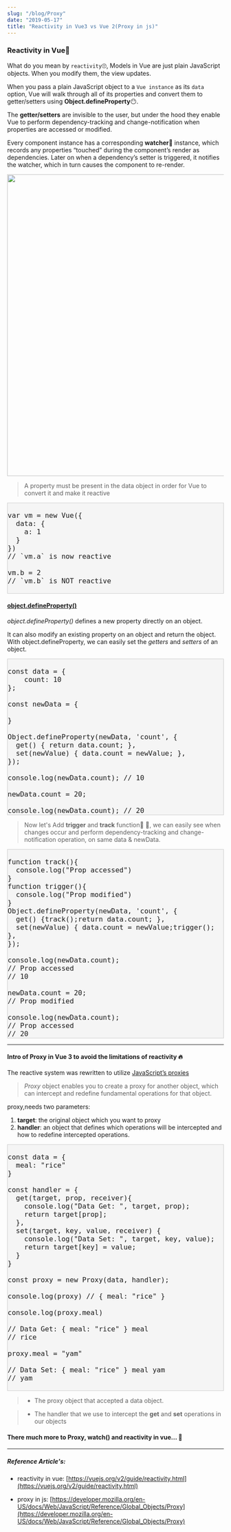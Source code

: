 ```yaml
---
slug: "/blog/Proxy"
date: "2019-05-17"
title: "Reactivity in Vue3 vs Vue 2(Proxy in js)"
---
```


### Reactivity in Vue🙋

What do you mean by `reactivity`🙄, Models in Vue are just plain JavaScript objects. When you modify them, the view updates.

When you pass a plain JavaScript object to a `Vue instance` as its `data` option, Vue will walk through all of its properties and convert them to getter/setters using **Object.defineProperty**😶.

The **getter/setters** are invisible to the user, but under the hood they enable Vue to perform dependency-tracking and change-notification when properties are accessed or modified.

Every component instance has a corresponding **watcher**🧐 instance, which records any properties “touched” during the component’s render as dependencies. Later on when a dependency’s setter is triggered, it notifies the watcher, which in turn causes the component to re-render.

<img src="https://vuejs.org/images/data.png"  class="wid" />

> A property must be present in the data object in order for Vue to convert it and make it reactive

<pre><code class="code">
var vm = new Vue({
  data: {
    a: 1
  }
})
// `vm.a` is now reactive

vm.b = 2
// `vm.b` is NOT reactive

</code></pre>

#### [object.defineProperty()](https://developer.mozilla.org/en-US/docs/Web/JavaScript/Reference/Global_Objects/Object/defineProperty) 

*object.defineProperty()* defines a new property directly on an object.

 It can also modify an existing property on an object and return the object. With object.defineProperty, we can easily set the *getters* and *setters* of an object.


<pre><code class="code"  >
const data = {
    count: 10
};

const newData = {

}

Object.defineProperty(newData, 'count', {
  get() { return data.count; },
  set(newValue) { data.count = newValue; },
});

console.log(newData.count); // 10

newData.count = 20;

console.log(newData.count); // 20
</code></pre>


> Now let's Add **trigger** and **track** function🤟 🤘, we can easily see when changes occur and perform dependency-tracking and change-notification operation, on same data & newData.

<pre><code class="code" >
function track(){
  console.log("Prop accessed")
}
function trigger(){
  console.log("Prop modified")
}
Object.defineProperty(newData, 'count', {
  get() {track();return data.count; },
  set(newValue) { data.count = newValue;trigger(); },
});

console.log(newData.count); 
// Prop accessed 
// 10

newData.count = 20;
// Prop modified

console.log(newData.count); 
// Prop accessed
// 20
</code></pre>

--------------------------------

####  Intro of Proxy in Vue 3 to avoid the limitations of reactivity 🔥

 The reactive system was rewritten to utilize [JavaScript’s proxies](https://developer.mozilla.org/en-US/docs/Web/JavaScript/Reference/Global_Objects/Proxy)


 > *Proxy* object enables you to create a proxy for another object, which can intercept and redefine fundamental operations for that object.

 proxy,needs  two parameters:

 1. **target**: the original object which you want to proxy
 2. **handler**: an object that defines which operations will be intercepted and how  to     redefine intercepted operations.

<pre><code class="code" >
const data = {
  meal: "rice"
}

const handler = {
  get(target, prop, receiver){
    console.log("Data Get: ", target, prop);
    return target[prop];
  },
  set(target, key, value, receiver) {
    console.log("Data Set: ", target, key, value);
    return target[key] = value;
  }
}

const proxy = new Proxy(data, handler);

console.log(proxy) // { meal: "rice" }

console.log(proxy.meal)

// Data Get: { meal: "rice" } meal
// rice

proxy.meal = "yam"

// Data Set: { meal: "rice" } meal yam
// yam

</code></pre>

 > - The proxy object that accepted a data object.

 > - The handler that we use to intercept the **get** and **set** operations in our objects

#### There much more to Proxy, watch() and reactivity in vue... 🤪

--------------------------------------------------------------


##### Reference Article's:

 - reactivity in vue: [https://vuejs.org/v2/guide/reactivity.html](https://vuejs.org/v2/guide/reactivity.html)

 - proxy in js: [https://developer.mozilla.org/en-US/docs/Web/JavaScript/Reference/Global_Objects/Proxy](https://developer.mozilla.org/en-US/docs/Web/JavaScript/Reference/Global_Objects/Proxy)

<style>
.wid {
    width:700px;
   
}
 .code {
        display: block;
    background: #f5f5f5;
    border: 1px solid #ccc;
    font-size: 16px;
    }
  @media screen and (max-width: 480px) {
    .wid {
    width:400px;
   }
       .code {
       overflow:scroll;
    }
  }
</style>
